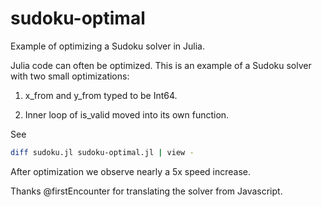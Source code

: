 sudoku-optimal
==============

Example of optimizing a Sudoku solver in Julia.

Julia code can often be optimized.  This is an example of a 
Sudoku solver with two small optimizations:

1.  x_from and y_from typed to be Int64.

2.  Inner loop of is_valid moved into its own function.

See

```bash
diff sudoku.jl sudoku-optimal.jl | view -
```

After optimization we observe nearly a 5x speed increase.

Thanks @firstEncounter for translating the solver from Javascript.
